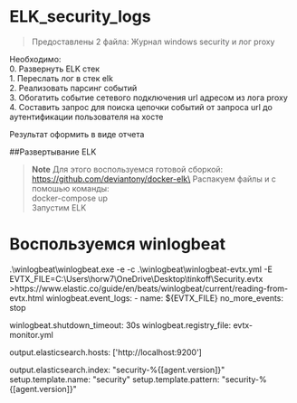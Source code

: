 # ELK_security_logs
>Предоставлены 2 файла:
>Журнал windows security и лог proxy

Необходимо:\
	0. Развернуть ELK стек\
	1. Переслать лог в стек elk\
	2. Реализовать парсинг событий\
	3. Обогатить событие сетевого подключения url адресом из лога proxy\
	4. Составить запрос для поиска цепочки событий от запроса url до аутентификации пользователя на хосте
	
Результат оформить в виде отчета

##Развертывание ELK
>**Note**
>Для этого воспользуемся готовой сборкой:\
>https://github.com/deviantony/docker-elk\
Распакуем файлы и  с помошью команды:\
docker-compose up\
Запустим ELK

<h1>Воспользуемся winlogbeat</h1>
.\winlogbeat\winlogbeat.exe -e -c .\winlogbeat\winlogbeat-evtx.yml -E EVTX_FILE=C:\Users\horw7\OneDrive\Desktop\tinkoff\Security.evtx
>https://www.elastic.co/guide/en/beats/winlogbeat/current/reading-from-evtx.html
winlogbeat.event_logs:
  - name: ${EVTX_FILE} 
    no_more_events: stop 

winlogbeat.shutdown_timeout: 30s 
winlogbeat.registry_file: evtx-monitor.yml 

output.elasticsearch.hosts: ['http://localhost:9200']

output.elasticsearch.index: "security-%{[agent.version]}"
setup.template.name: "security"
setup.template.pattern: "security-%{[agent.version]}"
